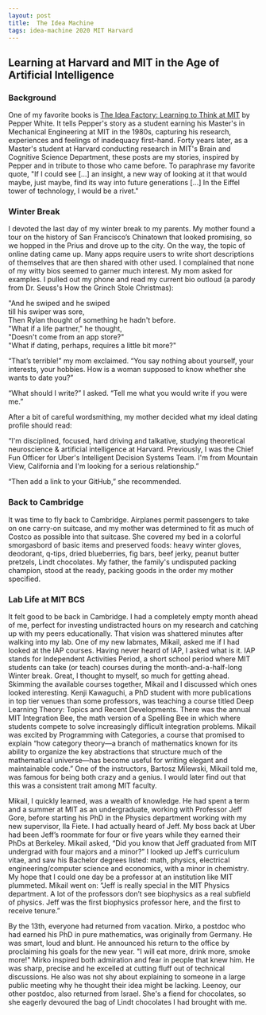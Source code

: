 ```yaml
---
layout: post
title:  The Idea Machine
tags: idea-machine 2020 MIT Harvard
---
```


## Learning at Harvard and MIT in the Age of Artificial Intelligence

### Background

One of my favorite books is <a href="https://mitpress.mit.edu/books/idea-factory">
The Idea Factory: Learning to Think at MIT</a> by Pepper White. It tells Pepper's story
as a student earning his Master's in Mechanical Engineering at MIT in the 1980s,
capturing his research, experiences and feelings of inadequacy first-hand. Forty years
later, as a Master's student at Harvard conducting research in MIT's Brain and Cognitive
Science Department, these posts are my stories, inspired by Pepper and in tribute to
those who came before. To paraphrase my favorite quote, "If I could see \[...\] an insight,
a new way of looking at it that would maybe, just maybe, find its way into future generations
\[...\] In the Eiffel tower of technology, I would be a rivet."

<!--excerpt-->


### Winter Break

I devoted the last day of my winter break to my parents. My mother found a tour
on the history of San Francisco’s Chinatown that looked promising, so we hopped
in the Prius and drove up to the city. On the way, the topic of online dating
came up. Many apps require users to write short descriptions of themselves that
are then shared with other used. I complained that none of my witty bios seemed
to garner much interest. My mom asked for examples. I pulled out my phone and
read my current bio outloud (a parody from Dr. Seuss's How the Grinch Stole
Christmas):

"And he swiped and he swiped<br>
till his swiper was sore,<br>
Then Rylan thought of something he hadn't before.<br>
"What if a life partner," he thought,<br>
"Doesn't come from an app store?"<br>
"What if dating, perhaps, requires a little bit more?"

“That’s terrible!” my mom exclaimed. “You say nothing about yourself, your interests,
your hobbies. How is a woman supposed to know whether she wants to date you?”

“What should I write?” I asked. “Tell me what you would write if you were me.”

After a bit of careful wordsmithing, my mother decided what my ideal dating profile
should read:

“I'm disciplined, focused, hard driving and talkative, studying theoretical neuroscience
& artificial intelligence at Harvard. Previously, I was the Chief Fun Officer for
Uber's Intelligent Decision Systems Team. I'm from Mountain View, California and
I'm looking for a serious relationship.”

“Then add a link to your GitHub,” she recommended.

### Back to Cambridge 

It was time to fly back to Cambridge. Airplanes permit passengers to take on one
carry-on suitcase, and my mother was determined to fit as much of Costco as possible
into that suitcase. She covered my bed in a colorful smorgasbord of basic items and
preserved foods: heavy winter gloves, deodorant, q-tips, dried blueberries, fig bars,
beef jerky, peanut butter pretzels, Lindt chocolates. My father, the family's undisputed
packing champion, stood at the ready, packing goods in the order my mother specified.

### Lab Life at MIT BCS

It felt good to be back in Cambridge. I had a completely empty month ahead of me,
perfect for investing undistracted hours on my research and catching up with my
peers educationally. That vision was shattered minutes after walking into my lab.
One of my new labmates, Mikail, asked me if I had looked at the IAP courses.
Having never heard of IAP, I asked what is it. IAP stands for Independent Activities
Period, a short school period where MIT students can take (or teach) courses during
the month-and-a-half-long Winter break. Great, I thought to myself, so much for getting
ahead. Skimming the available courses together, Mikail and I discussed which ones looked
interesting.  Kenji Kawaguchi, a PhD student with more publications in top tier venues
than some professors, was teaching a course titled Deep Learning Theory: Topics and
Recent Developments. There was the annual MIT Integration Bee, the math version of
a Spelling Bee in which where students compete to solve increasingly difficult
integration problems. Mikail was excited by Programming with Categories, a course
that promised to explain “how category theory—a branch of mathematics known for its
ability to organize the key abstractions that structure much of the mathematical
universe—has become useful for writing elegant and maintainable code.” One of the
instructors, Bartosz Milewski, Mikail told me, was famous for being both crazy and a genius.
I would later find out that this was a consistent trait among MIT faculty.

Mikail, I quickly learned, was a wealth of knowledge. He had spent a term and a summer
at MIT as an undergraduate, working with Professor Jeff Gore, before starting his
PhD in the Physics department working with my new supervisor, Ila Fiete. I had actually
heard of Jeff. My boss back at Uber had been Jeff’s roommate for four or five years
while they earned their PhDs at Berkeley. Mikail asked, “Did you know that Jeff graduated
from MIT undergrad with four majors and a minor?” I looked up Jeff’s curriculum vitae,
and saw his Bachelor degrees listed: math, physics, electrical engineering/computer
science and economics, with a minor in chemistry. My hope that I could one day be a
professor at an institution like MIT plummeted. Mikail went on: “Jeff is really
special in the MIT Physics department. A lot of the professors don’t see biophysics
as a real subfield of physics. Jeff was the first biophysics professor here, and
the first to receive tenure.”

By the 13th, everyone had returned from vacation. Mirko, a postdoc who had earned
his PhD in pure mathematics, was originally from Germany. He was smart, loud and
blunt. He announced his return to the office by proclaiming his goals for the new year.
"I will eat more, drink more, smoke more!" Mirko inspired both admiration and fear
in people that knew him. He was sharp, precise and he excelled at cutting fluff out
of technical discussions. He also was not shy about explaining to someone in a large public
meeting why he thought their idea might be lacking. Leenoy, our other postdoc, also
returned from Israel. She's a fiend for chocolates, so she eagerly devoured the bag of
Lindt chocolates I had brought with me.
